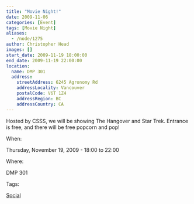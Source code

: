 ```yaml
---
title: "Movie Night!"
date: 2009-11-06
categories: [Event]
tags: [Movie Night]
aliases:
  - /node/1275
author: Christopher Head
images: []
start_date: 2009-11-19 18:00:00
end_date: 2009-11-19 22:00:00
location:
  name: DMP 301
  address:
    streetAddress: 6245 Agronomy Rd
    addressLocality: Vancouver
    postalCode: V6T 1Z4
    addressRegion: BC
    addressCountry: CA
---
```


Hosted by CSSS, we will be showing The Hangover and Star Trek. Entrance is free, and there will be free popcorn and pop!

When:

Thursday, November 19, 2009 - 18:00 to 22:00

Where:

DMP 301

Tags:

[Social](/social)
